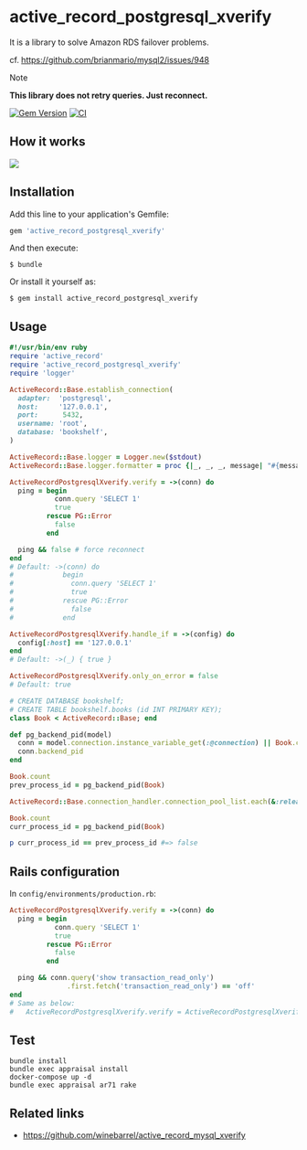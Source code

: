 # active_record_postgresql_xverify

It is a library to solve Amazon RDS failover problems.

cf. https://github.com/brianmario/mysql2/issues/948

> [!note]
> **This library does not retry queries. Just reconnect.**

[![Gem Version](https://badge.fury.io/rb/active_record_postgresql_xverify.svg)](http://badge.fury.io/rb/active_record_postgresql_xverify)
[![CI](https://github.com/winebarrel/active_record_postgresql_xverify/actions/workflows/ci.yml/badge.svg)](https://github.com/winebarrel/active_record_postgresql_xverify/actions/workflows/ci.yml)

## How it works

![](https://user-images.githubusercontent.com/117768/59006968-7ce27f80-885f-11e9-9c4a-a71ecb679c9c.png)

## Installation

Add this line to your application's Gemfile:

```ruby
gem 'active_record_postgresql_xverify'
```

And then execute:

    $ bundle

Or install it yourself as:

    $ gem install active_record_postgresql_xverify

## Usage

```ruby
#!/usr/bin/env ruby
require 'active_record'
require 'active_record_postgresql_xverify'
require 'logger'

ActiveRecord::Base.establish_connection(
  adapter:  'postgresql',
  host:     '127.0.0.1',
  port:      5432,
  username: 'root',
  database: 'bookshelf',
)

ActiveRecord::Base.logger = Logger.new($stdout)
ActiveRecord::Base.logger.formatter = proc {|_, _, _, message| "#{message}\n" }

ActiveRecordPostgresqlXverify.verify = ->(conn) do
  ping = begin
           conn.query 'SELECT 1'
           true
         rescue PG::Error
           false
         end

  ping && false # force reconnect
end
# Default: ->(conn) do
#            begin
#              conn.query 'SELECT 1'
#              true
#            rescue PG::Error
#              false
#            end

ActiveRecordPostgresqlXverify.handle_if = ->(config) do
  config[:host] == '127.0.0.1'
end
# Default: ->(_) { true }

ActiveRecordPostgresqlXverify.only_on_error = false
# Default: true

# CREATE DATABASE bookshelf;
# CREATE TABLE bookshelf.books (id INT PRIMARY KEY);
class Book < ActiveRecord::Base; end

def pg_backend_pid(model)
  conn = model.connection.instance_variable_get(:@connection) || Book.connection.instance_variable_get(:@raw_connection)
  conn.backend_pid
end

Book.count
prev_process_id = pg_backend_pid(Book)

ActiveRecord::Base.connection_handler.connection_pool_list.each(&:release_connection)

Book.count
curr_process_id = pg_backend_pid(Book)

p curr_process_id == prev_process_id #=> false
```

## Rails configuration

In `config/environments/production.rb`:

```ruby
ActiveRecordPostgresqlXverify.verify = ->(conn) do
  ping = begin
           conn.query 'SELECT 1'
           true
         rescue PG::Error
           false
         end

  ping && conn.query('show transaction_read_only')
              .first.fetch('transaction_read_only') == 'off'
end
# Same as below:
#   ActiveRecordPostgresqlXverify.verify = ActiveRecordPostgresqlXverify::Verifiers::AURORA_MASTER
```

## Test

```
bundle install
bundle exec appraisal install
docker-compose up -d
bundle exec appraisal ar71 rake
```

## Related links

* https://github.com/winebarrel/active_record_mysql_xverify

